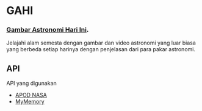 
# GAHI

### [Gambar Astronomi Hari Ini](https://gahi.netlify.app/).
Jelajahi alam semesta dengan gambar dan video astronomi yang luar biasa yang berbeda setiap harinya dengan penjelasan dari para pakar astronomi.


## API

API yang digunakan

 - [APOD NASA](https://api.nasa.gov/#apod)
 - [MyMemory](https://mymemory.translated.net/doc/spec.php)

